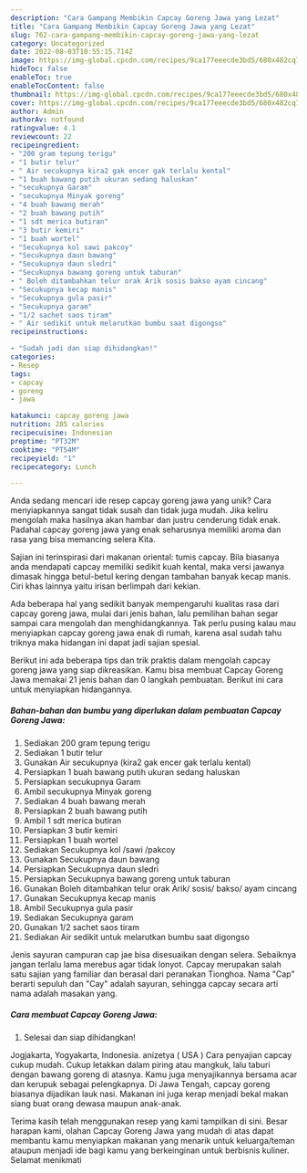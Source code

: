 ```yaml
---
description: "Cara Gampang Membikin Capcay Goreng Jawa yang Lezat"
title: "Cara Gampang Membikin Capcay Goreng Jawa yang Lezat"
slug: 762-cara-gampang-membikin-capcay-goreng-jawa-yang-lezat
category: Uncategorized
date: 2022-08-03T10:55:15.714Z
image: https://img-global.cpcdn.com/recipes/9ca177eeecde3bd5/680x482cq70/capcay-goreng-jawa-foto-resep-utama.jpg
hideToc: false
enableToc: true
enableTocContent: false
thumbnail: https://img-global.cpcdn.com/recipes/9ca177eeecde3bd5/680x482cq70/capcay-goreng-jawa-foto-resep-utama.jpg
cover: https://img-global.cpcdn.com/recipes/9ca177eeecde3bd5/680x482cq70/capcay-goreng-jawa-foto-resep-utama.jpg
author: Admin
authorAv: notfound
ratingvalue: 4.1
reviewcount: 22
recipeingredient:
- "200 gram tepung terigu"
- "1 butir telur"
- " Air secukupnya kira2 gak encer gak terlalu kental"
- "1 buah bawang putih ukuran sedang haluskan"
- "secukupnya Garam"
- "secukupnya Minyak goreng"
- "4 buah bawang merah"
- "2 buah bawang putih"
- "1 sdt merica butiran"
- "3 butir kemiri"
- "1 buah wortel"
- "Secukupnya kol sawi pakcoy"
- "Secukupnya daun bawang"
- "Secukupnya daun sledri"
- "Secukupnya bawang goreng untuk taburan"
- " Boleh ditambahkan telur orak Arik sosis bakso ayam cincang"
- "Secukupnya kecap manis"
- "Secukupnya gula pasir"
- "Secukupnya garam"
- "1/2 sachet saos tiram"
- " Air sedikit untuk melarutkan bumbu saat digongso"
recipeinstructions:

- "Sudah jadi dan siap dihidangkan!"
categories:
- Resep
tags:
- capcay
- goreng
- jawa

katakunci: capcay goreng jawa 
nutrition: 285 calories
recipecuisine: Indonesian
preptime: "PT32M"
cooktime: "PT54M"
recipeyield: "1"
recipecategory: Lunch

---
```





Anda sedang mencari ide resep capcay goreng jawa yang unik? Cara menyiapkannya sangat tidak susah dan tidak juga mudah. Jika keliru mengolah maka hasilnya akan hambar dan justru cenderung tidak enak. Padahal capcay goreng jawa yang enak seharusnya memiliki aroma dan rasa yang bisa memancing selera Kita.





Sajian ini terinspirasi dari makanan oriental: tumis capcay. Bila biasanya anda mendapati capcay memiliki sedikit kuah kental, maka versi jawanya dimasak hingga betul-betul kering dengan tambahan banyak kecap manis. Ciri khas lainnya yaitu irisan berlimpah dari kekian.

Ada beberapa hal yang sedikit banyak mempengaruhi kualitas rasa dari capcay goreng jawa, mulai dari jenis bahan, lalu pemilihan bahan segar sampai cara mengolah dan menghidangkannya. Tak perlu pusing kalau mau menyiapkan capcay goreng jawa enak di rumah, karena asal sudah tahu triknya maka hidangan ini dapat jadi sajian spesial.






Berikut ini ada beberapa tips dan trik praktis dalam mengolah capcay goreng jawa yang siap dikreasikan. Kamu bisa membuat Capcay Goreng Jawa memakai 21 jenis bahan dan 0 langkah pembuatan. Berikut ini cara untuk menyiapkan hidangannya.

<!--inarticleads1-->

##### Bahan-bahan dan bumbu yang diperlukan dalam pembuatan Capcay Goreng Jawa:

1. Sediakan 200 gram tepung terigu
1. Sediakan 1 butir telur
1. Gunakan  Air secukupnya (kira2 gak encer gak terlalu kental)
1. Persiapkan 1 buah bawang putih ukuran sedang haluskan
1. Persiapkan secukupnya Garam
1. Ambil secukupnya Minyak goreng
1. Sediakan 4 buah bawang merah
1. Persiapkan 2 buah bawang putih
1. Ambil 1 sdt merica butiran
1. Persiapkan 3 butir kemiri
1. Persiapkan 1 buah wortel
1. Sediakan Secukupnya kol /sawi /pakcoy
1. Gunakan Secukupnya daun bawang
1. Persiapkan Secukupnya daun sledri
1. Persiapkan Secukupnya bawang goreng untuk taburan
1. Gunakan  Boleh ditambahkan telur orak Arik/ sosis/ bakso/ ayam cincang
1. Gunakan Secukupnya kecap manis
1. Ambil Secukupnya gula pasir
1. Sediakan Secukupnya garam
1. Gunakan 1/2 sachet saos tiram
1. Sediakan  Air sedikit untuk melarutkan bumbu saat digongso


Jenis sayuran campuran cap jae bisa disesuaikan dengan selera. Sebaiknya jangan terlalu lama merebus agar tidak lonyot. Capcay merupakan salah satu sajian yang familiar dan berasal dari peranakan Tionghoa. Nama &#34;Cap&#34; berarti sepuluh dan &#34;Cay&#34; adalah sayuran, sehingga capcay secara arti nama adalah masakan yang. 

<!--inarticleads2-->

##### Cara membuat Capcay Goreng Jawa:


1. Selesai dan siap dihidangkan!

Jogjakarta, Yogyakarta, Indonesia. anizetya ( USA ) Cara penyajian capcay cukup mudah. Cukup letakkan dalam piring atau mangkuk, lalu taburi dengan bawang goreng di atasnya. Kamu juga menyajikannya bersama acar dan kerupuk sebagai pelengkapnya. Di Jawa Tengah, capcay goreng biasanya dijadikan lauk nasi. Makanan ini juga kerap menjadi bekal makan siang buat orang dewasa maupun anak-anak. 

Terima kasih telah menggunakan resep yang kami tampilkan di sini. Besar harapan kami, olahan Capcay Goreng Jawa yang mudah di atas dapat membantu kamu menyiapkan makanan yang menarik untuk keluarga/teman ataupun menjadi ide bagi kamu yang berkeinginan untuk berbisnis kuliner. Selamat menikmati
